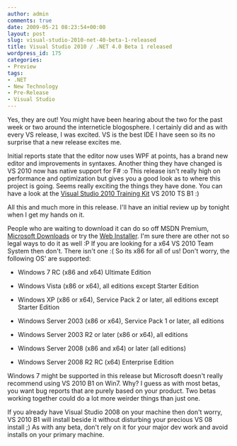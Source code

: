 ```yaml
---
author: admin
comments: true
date: 2009-05-21 08:23:54+00:00
layout: post
slug: visual-studio-2010-net-40-beta-1-released
title: Visual Studio 2010 / .NET 4.0 Beta 1 released
wordpress_id: 175
categories:
- Preview
tags:
- .NET
- New Technology
- Pre-Release
- Visual Studio
---
```


Yes, they are out! You might have been hearing about the two for the past week or two around the interneticle blogosphere. I certainly did and as with every VS release, I was excited. VS is the best IDE I have seen so its no surprise that a new release excites me.

Initial reports state that the editor now uses WPF at points, has a brand new editor and improvements in syntaxes. Another thing they have changed is VS 2010 now has native support for F# :o This release isn't really high on performance and optimization but gives you a good look as to where this project is going. Seems really exciting the things they have done. You can have a look at the [Visual Studio 2010 Training Kit](http://www.microsoft.com/downloads/details.aspx?FamilyID=752cb725-969b-4732-a383-ed5740f02e93&displayLang=en) VS 2010 TS B1 :)

All this and much more in this release. I'll have an initial review up by tonight when I get my hands on it.

People who are waiting to download it can do so off MSDN Premium, [Microsoft Downloads](http://www.microsoft.com/downloads/details.aspx?FamilyID=255fc5f1-15af-4fe7-be4d-263a2621144b&displaylang=en) or try the [Web Installer](http://www.microsoft.com/downloads/details.aspx?FamilyID=85520793-68fc-4361-a8b6-dc2cff49c8d2&displaylang=en). I'm sure there are other not so legal ways to do it as well :P If you are looking for a x64 VS 2010 Team System then don't. There isn't one :( So its x86 for all of us! Don't worry, the following OS' are supported:



	
  * Windows 7 RC (x86 and x64) Ultimate Edition

	
  * Windows Vista (x86 or x64), all editions except Starter Edition

	
  * Windows XP (x86 or x64), Service Pack 2 or later, all editions except Starter Edition

	
  * Windows Server 2003 (x86 or x64), Service Pack 1 or later, all editions

	
  * Windows Server 2003 R2 or later (x86 or x64), all editions

	
  * Windows Server 2008 (x86 and x64) or later (all editions)

	
  * Windows Server 2008 R2 RC (x64) Enterprise Edition


Windows 7 might be supported in this release but Microsoft doesn't really recommend using VS 2010 B1 on Win7. Why? I guess as with most betas, you want bug reports that are purely based on your product. Two betas working together could do a lot more weirder things than just one.

If you already have Visual Studio 2008 on your machine then don't worry, VS 2010 B1 will install beside it without disturbing your precious VS 08 install ;) As with any beta, don't rely on it for your major dev work and avoid installs on your primary machine.
